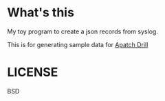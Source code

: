 # What's this
My toy program to create a json records from syslog.

This is for generating sample data for [Apatch Drill](https://drill.apache.org/)

# LICENSE
BSD
